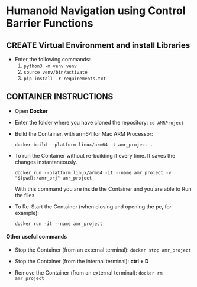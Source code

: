 # Humanoid Navigation using Control Barrier Functions

## CREATE Virtual Environment and install Libraries

- Enter the following commands:
    1. ```python3 -m venv venv```
    2. ```source venv/bin/activate```
    3. ```pip install -r requirements.txt```

## CONTAINER INSTRUCTIONS

- Open **Docker** 

- Enter the folder where you have cloned the repository:
    ```cd AMRProject```

- Build the Container, with arm64 for Mac ARM Processor:

    ```docker build --platform linux/arm64 -t amr_project .```
    
- To run the Container without re-building it every time. It saves the changes instantaneously.

    ```docker run --platform linux/arm64 -it --name amr_project -v "$(pwd):/amr_prj" amr_project```

    With this command you are inside the Container and you are able to Run the files.
    
- To Re-Start the Container (when closing and opening the pc, for example):

    ```docker run -it --name amr_project```

#### Other useful commands
- Stop the Container (from an external terminal): 
    ```docker stop amr_project```

- Stop the Container (from the internal terminal):
    **ctrl + D**

- Remove the Container (from an external terminal): 
    ```docker rm amr_project```
